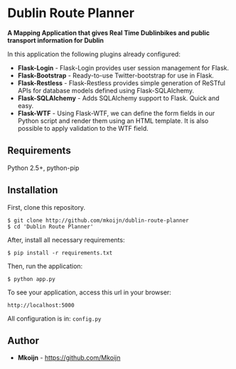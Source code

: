 # Dublin Route Planner

**A Mapping Application that gives Real Time Dublinbikes and public transport information for Dublin**

In this application the following plugins already configured:

* **Flask-Login** - Flask-Login provides user session management for Flask.
* **Flask-Bootstrap** - Ready-to-use Twitter-bootstrap for use in Flask.
* **Flask-Restless** - Flask-Restless provides simple generation of ReSTful APIs for database models defined using Flask-SQLAlchemy.
* **Flask-SQLAlchemy** - Adds SQLAlchemy support to Flask. Quick and easy.
* **Flask-WTF** - Using Flask-WTF, we can define the form fields in our Python script and render them using an HTML template. It is also possible to apply validation to the WTF field.

## Requirements

Python 2.5+, python-pip

## Installation

First, clone this repository.

    $ git clone http://github.com/mkoijn/dublin-route-planner
    $ cd 'Dublin Route Planner'


After, install all necessary requirements:

    $ pip install -r requirements.txt

Then, run the application:

	$ python app.py

To see your application, access this url in your browser:

	http://localhost:5000

All configuration is in: `config.py`


## Author

* **Mkoijn** - https://github.com/Mkoijn
